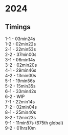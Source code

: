 # 2024

## Timings
1-1 - 03min24s  
1-2 - 02min22s  
2-1 - 22min53s  
2-2 - 37min00s  
3-1 - 06min14s  
3-2 - 02min20s  
4-1 - 29min46s  
4-2 - 13min00s  
5-1 - 19min56s  
5-2 - 15min35s  
6-1 - 33min42s  
6-2 - WIP  
7-1 - 22min14s  
7-2 - 02min04s  
8-1 - 25min40s  
8-2 - 12min23s  
9-1 - 11min57s (675th global)  
9-2 - 01hrs10m